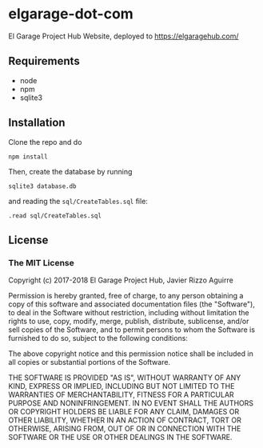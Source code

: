 # elgarage-dot-com

El Garage Project Hub Website, deployed to https://elgaragehub.com/

## Requirements

* node
* npm
* sqlite3

## Installation

Clone the repo and do

```
npm install
```

Then, create the database by running

```
sqlite3 database.db
```

and reading the `sql/CreateTables.sql` file:

```
.read sql/CreateTables.sql
```

## License

### The MIT License

Copyright (c) 2017-2018 El Garage Project Hub, Javier Rizzo Aguirre

Permission is hereby granted, free of charge, to any person obtaining a copy of this software and associated documentation files (the "Software"), to deal in the Software without restriction, including without limitation the rights to use, copy, modify, merge, publish, distribute, sublicense, and/or sell copies of the Software, and to permit persons to whom the Software is furnished to do so, subject to the following conditions:

The above copyright notice and this permission notice shall be included in all copies or substantial portions of the Software.

THE SOFTWARE IS PROVIDED "AS IS", WITHOUT WARRANTY OF ANY KIND, EXPRESS OR IMPLIED, INCLUDING BUT NOT LIMITED TO THE WARRANTIES OF MERCHANTABILITY, FITNESS FOR A PARTICULAR PURPOSE AND NONINFRINGEMENT. IN NO EVENT SHALL THE AUTHORS OR COPYRIGHT HOLDERS BE LIABLE FOR ANY CLAIM, DAMAGES OR OTHER LIABILITY, WHETHER IN AN ACTION OF CONTRACT, TORT OR OTHERWISE, ARISING FROM, OUT OF OR IN CONNECTION WITH THE SOFTWARE OR THE USE OR OTHER DEALINGS IN THE SOFTWARE.
